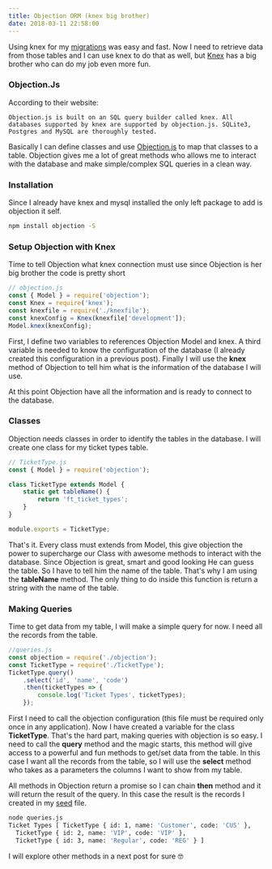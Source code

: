 ```yaml
---
title: Objection ORM (knex big brother)
date: 2018-03-11 22:58:00
---
```


Using knex for my [migrations](https://blog.eperedo.com/2018/03/09/knex-migrations/) was easy and fast. Now I need to retrieve data from those tables and I can use knex to do that as well, but [Knex](http://knexjs.org) has a big brother who can do my job even more fun.

### Objection.Js

According to their website:

```quote
Objection.js is built on an SQL query builder called knex. All databases supported by knex are supported by objection.js. SQLite3, Postgres and MySQL are thoroughly tested.
```

Basically I can define classes and use [Objection.js](https://vincit.github.io/objection.js) to map that classes to a table. Objection gives me a lot of great methods who allows me to interact with the database and make simple/complex SQL queries in a clean way.

### Installation

Since I already have knex and mysql installed the only left package to add is objection it self.

```bash
npm install objection -S
```

### Setup Objection with Knex

Time to tell Objection what knex connection must use since Objection is her big brother the code is pretty short

```javascript
// objection.js
const { Model } = require('objection');
const Knex = require('knex');
const knexfile = require('./knexfile');
const knexConfig = Knex(knexfile['development']);
Model.knex(knexConfig);
```

First, I define two variables to references Objection Model and knex. A third variable is needed to know the configuration of the database (I already created this configuration in a previous post).
Finally I will use the **knex** method of Objection to tell him what is the information of the database I will use.

At this point Objection have all the information and is ready to connect to the database.

### Classes

Objection needs classes in order to identify the tables in the database. I will create one class for my ticket types table.

```javascript
// TicketType.js
const { Model } = require('objection');

class TicketType extends Model {
	static get tableName() {
		return 'ft_ticket_types';
	}
}

module.exports = TicketType;
```

That's it. Every class must extends from Model, this give objection the power to supercharge our Class with awesome methods to interact with the database.
Since Objection is great, smart and good looking He can guess the table. So I have to tell him the name of the table. That's why I am using the **tableName** method. The only thing to do inside this function is return a string with the name of the table.

### Making Queries

Time to get data from my table, I will make a simple query for now. I need all the records from the table.

```javascript
//queries.js
const objection = require('./objection');
const TicketType = require('./TicketType');
TicketType.query()
	.select('id', 'name', 'code')
	.then(ticketTypes => {
		console.log('Ticket Types', ticketTypes);
	});
```

First I need to call the objection configuration (this file must be required only once in any application). Now I have created a variable for the class **TicketType**. That's the hard part, making queries with objection is so easy. I need to call the **query** method and the magic starts, this method will give access to a powerful and fun methods to get/set data from the table.
In this case I want all the records from the table, so I will use the **select** method who takes as a parameters the columns I want to show from my table.

All methods in Objection return a promise so I can chain **then** method and it will return the result of the query. In this case the result is the records I created in my [seed]() file.

```bash
node queries.js
Ticket Types [ TicketType { id: 1, name: 'Customer', code: 'CUS' },
  TicketType { id: 2, name: 'VIP', code: 'VIP' },
  TicketType { id: 3, name: 'Regular', code: 'REG' } ]
```

I will explore other methods in a next post for sure 🤓
